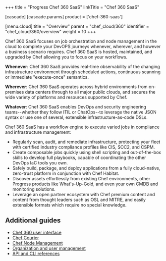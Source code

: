 +++
title = "Progress Chef 360 SaaS"
linkTitle = "Chef 360 SaaS"

[cascade]
  [cascade.params]
    product = ['chef-360-saas']

[menu.cloud]
title = "Overview"
parent = "chef_cloud/360"
identifier = "chef_cloud/360/overview"
weight = 10
+++

Chef 360 SaaS focuses on job orchestration and node management in the cloud to complete your DevOPS journeys whenever, wherever, and however a business scenario requires. Chef 360 SaaS is hosted, maintained, and upgraded by Chef allowing you to focus on your workflows.

**Whenever**: Chef 360 SaaS provides real-time observability of the changing infrastructure environment through scheduled actions, continuous scanning or immediate "execute-once" semantics.

**Wherever**: Chef 360 SaaS operates across hybrid environments from on-premises data centers through to all major public clouds, and secures the wide variety of platforms and resources supported by Chef.

**Whatever**: Chef 360 SaaS enables DevOps and security engineering teams--whether they follow ITIL or ChatOps--to leverage the native JSON syntax or use one of several, extensible infrastructure-as-code DSLs.

Chef 360 SaaS has a workflow engine to execute varied jobs in compliance and infrastructure management:

- Regularly scan, audit, and remediate infrastructure, protecting your fleet with certified industry compliance profiles like CIS, SOC2, and CSPM.
- Create composable jobs quickly using shell scripting and out-of-the-box skills to develop full playbooks, capable of coordinating the other DevOps IaC tools you own.
- Safely build, package, and deploy applications from a fully cloud-native, zero-trust platform in conjunction with Chef Habitat.
- Discover assets effortlessly from existing Chef environments, other Progress products like What's-Up-Gold, and even your own CMDB and monitoring solutions.
- Leverage an open partner ecosystem with Chef premium content and content from thought leaders such as OSL and MITRE, and easily extensible formats which require no special knowledge.

## Additional guides

- [Chef 360 user interface](https://docs.chef.io/360/latest/chef_360_ui/)
- [Chef Courier](https://docs.chef.io/360/latest/courier/)
- [Chef Node Management](https://docs.chef.io/360/latest/courier/jobs/)
- [Organization and user management](https://docs.chef.io/360/latest/administration/)
- [API and CLI references](https://docs.chef.io/360/latest/reference/)

